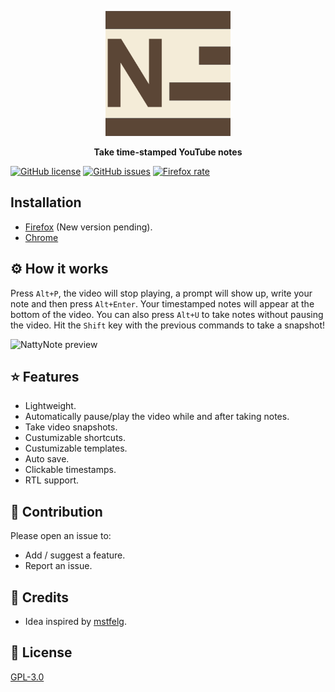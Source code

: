 <p align="center">
  <img width="200px" src="/media/nattynote.png" alt="NattyNote logo"></img>
  <p align="center"><strong>Take time-stamped YouTube notes</strong></p>
</p>



[![GitHub license](https://img.shields.io/github/license/ahmedelq/NattyNote)](https://github.com/ahmedelq/NattyNote/blob/main/LICENSE)
[![GitHub issues](https://img.shields.io/github/issues/ahmedelq/NattyNote)](https://github.com/ahmedelq/NattyNote/issues)
[![Firefox rate](https://img.shields.io/amo/stars/nattynote?label=Firefox)](https://addons.mozilla.org/en-US/firefox/addon/nattynote/)



## Installation
- [Firefox](https://addons.mozilla.org/en-US/firefox/addon/nattynote/) (New version pending).
- [Chrome](https://chrome.google.com/webstore/detail/nattynote/lgopopmbcfmojhfmnlbhjhgepclocphh)

## ⚙️ How it works
Press `Alt+P`, the video will stop playing, a prompt will show up, write your note and then press `Alt+Enter`. Your timestamped notes will appear at the bottom of the video. 
You can also press `Alt+U` to take notes without pausing the video. Hit the `Shift` key with the previous commands to take a snapshot!

![NattyNote preview](https://github.com/ahmedelq/NattyNote/blob/main/preview.gif)

## ⭐ Features
- Lightweight.
- Automatically pause/play the video while and after taking notes. 
- Take video snapshots. 
- Custumizable shortcuts.
- Custumizable templates.
- Auto save. 
- Clickable timestamps.
- RTL support.

## 🌱 Contribution
Please open an issue to:
- Add / suggest a feature.
- Report an issue.


## 🖖 Credits 
- Idea inspired by [mstfelg](https://github.com/mstfelg).

## 📜 License
[GPL-3.0](https://github.com/ahmedelq/NattyNote/blob/main/LICENSE)
